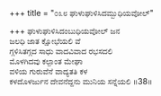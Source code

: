 +++
title = "೦೩೮ ಘುಳುಘುಳಿಸಿದಮ್ಬುಧಿಯವೋಲ್"

+++
ಘುಳುಘುಳಿಸಿದಂಬುಧಿಯವೋಲ್ ಜನ  
ಜಲಧಿ ಜಾತ ಕ್ಷೋಭೆಯಲಿ ವೆ  
ಗ್ಗಳಿಸಿತಗ್ಗದ ಸಾಧು ವಾದವಿವಾದ ರಭಸದಲಿ   
ಮೊಳಗಿದವು ಕಲ್ಪಾಂತ ಮೇಘಾ  
ವಳಿಯ ಗುರುವೆನೆ ವಾದ್ಯತತಿ ಕಳ  
ಕಳದೊಳರ್ಜುನ ದೇವನೆದ್ದನು ಮುನಿಯ ಸನ್ನೆಯಲಿ    ॥38॥